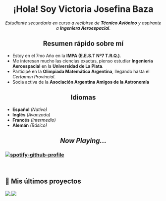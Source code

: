 <div align='center'>
  
# ¡Hola! Soy Victoria Josefina Baza

*Estudiante secundaria en curso a recibirse de **Técnico Aviónico** y aspirante a **Ingeniera Aeroespacial***.


## Resumen rápido sobre mí

</div>

- Estoy en el 7mo Año en la **IMPA (E.E.S.T Nº7 T.R.Q.)**.
- Me interesan mucho las ciencias exactas, pienso estudiar **Ingeniería Aeroespacial** en la **Universidad de La Plata**.
- Participé en la **Olimpiada Matemática Argentina**, llegando hasta el *Certamen Provincial*.
- Socia activa de la **Asociación Argentina Amigos de la Astronomía**

<div align='center'>

## Idiomas

</div>

- **Español** *(Nativo)*
- **Inglés** *(Avanzado)*
- **Francés** *(Intermedio)*
- **Alemán** *(Básico)*

<div align='center'>

## *Now Playing...*

</div>

### [![spotify-github-profile](https://spotify-github-profile.kittinanx.com/api/view?uid=317lw4pp2eat6jxe7tur56j64ilq&cover_image=true&theme=novatorem&show_offline=false&background_color=121212&interchange=true&bar_color=4e6cb1&bar_color_cover=true)](https://spotify-github-profile.kittinanx.com/api/view?uid=317lw4pp2eat6jxe7tur56j64ilq&redirect=true)

<br/>




## 📌 Mis últimos proyectos

<a href="https://github.com/GianK128/Flask-To-Do-List">
  <img align="center" src="https://github-readme-stats.vercel.app/api/pin/?username=GianK128&repo=Flask-To-Do-List&theme=material-palenight" />
</a>
<a href="https://github.com/GianK128/silla_cdp">
  <img align="center" src="https://github-readme-stats.vercel.app/api/pin/?username=GianK128&repo=silla_cdp&theme=material-palenight" />
</a>
